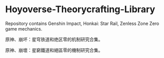 # Hoyoverse-Theorycrafting-Library
Repository contains Genshin Impact, Honkai: Star Rail, Zenless Zone Zero game mechanics.

原神、崩坏：星穹铁道和绝区零的机制研究合集。

原神、崩壞：星窮鐵道和絕區零的機制研究合集。
